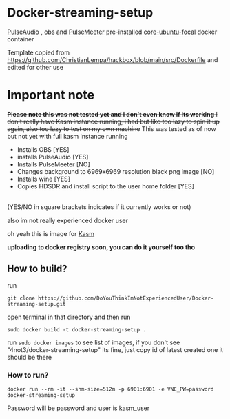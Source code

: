 # Docker-streaming-setup
[PulseAudio](https://github.com/pulseaudio/pulseaudio) , [obs](https://github.com/obsproject/obs-studio) and [PulseMeeter](https://github.com/theRealCarneiro/pulsemeeter#installation) pre-installed [core-ubuntu-focal](https://hub.docker.com/r/kasmweb/core-ubuntu-focal) docker container

Template copied from https://github.com/ChristianLempa/hackbox/blob/main/src/Dockerfile and edited for other use


# Important note
~~**Please note this was not tested yet and i don't even know if its working** I don't really have Kasm instance running, i had but like too lazy to spin it up again, also too lazy to test on my own machine~~ This was tested as of now but not yet with full kasm instance running

- Installs OBS [YES]
- installs PulseAudio [YES]
- Installs PulseMeeter [NO]
- Changes background to 6969x6969 resolution black png image [NO]
- Installs wine [YES]
- Copies HDSDR and install script to the user home folder [YES]
<br>
(YES/NO in square brackets indicates if it currently works or not)

also im not really experienced docker user

oh yeah this is image for [Kasm](https://www.kasmweb.com/)




**uploading to docker registry soon, you can do it yourself too tho**

## How to build?
run
```
git clone https://github.com/DoYouThinkImNotExperiencedUser/Docker-streaming-setup.git
```
open terminal in that directory and then run
```
sudo docker build -t docker-streaming-setup .
```
run `sudo docker images` to see list of images, if you don't see "4not3/docker-streaming-setup" its fine, just copy id of latest created one it should be there

### How to run?
```
docker run --rm -it --shm-size=512m -p 6901:6901 -e VNC_PW=password docker-streaming-setup
```
Password will be password and user is kasm_user
